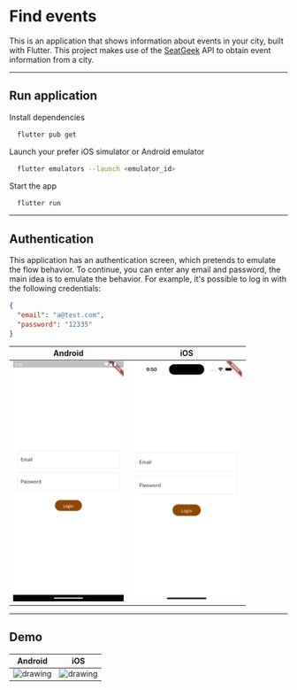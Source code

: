 # Find events

This is an application that shows information about events in your city, built with Flutter. This project makes use
of the [SeatGeek](https://platform.seatgeek.com) API to obtain event information from a city.

---

## Run application

Install dependencies

```bash
  flutter pub get
```

Launch your prefer iOS simulator or Android emulator

```bash
  flutter emulators --launch <emulator_id> 
```

Start the app

```bash
  flutter run
```

---

## Authentication

This application has an authentication screen, which pretends to emulate the flow behavior. To continue, you can enter any email and password, the main idea is to emulate the behavior.
For example, it's possible to log in with the following credentials:

```json
{
  "email": "a@test.com",
  "password": "12335"
}
```


| Android                                                                    | iOS                                                                    |
|----------------------------------------------------------------------------|------------------------------------------------------------------------|
| <img src="./screenshots/auth_page_android.png" alt="drawing" width="200"/> | <img src="./screenshots/auth_page_ios.png" alt="drawing" width="200"/> |

---

## Demo

| Android                                                          | iOS                                                          |
|------------------------------------------------------------------|--------------------------------------------------------------|
| <img src="./screenshots/android.gif" alt="drawing" width="200"/> | <img src="./screenshots/ios.gif" alt="drawing" width="200"/> |